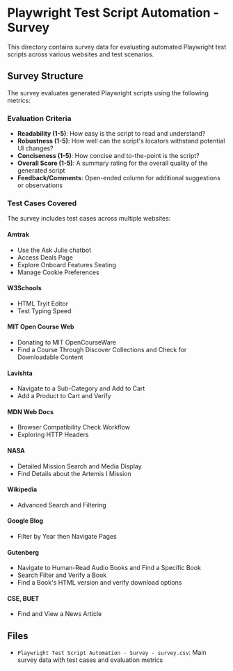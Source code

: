 # Playwright Test Script Automation - Survey

This directory contains survey data for evaluating automated Playwright test scripts across various websites and test scenarios.

## Survey Structure

The survey evaluates generated Playwright scripts using the following metrics:

### Evaluation Criteria

- **Readability (1-5)**: How easy is the script to read and understand?
- **Robustness (1-5)**: How well can the script's locators withstand potential UI changes?
- **Conciseness (1-5)**: How concise and to-the-point is the script?
- **Overall Score (1-5)**: A summary rating for the overall quality of the generated script
- **Feedback/Comments**: Open-ended column for additional suggestions or observations

### Test Cases Covered

The survey includes test cases across multiple websites:

#### Amtrak
- Use the Ask Julie chatbot
- Access Deals Page
- Explore Onboard Features Seating
- Manage Cookie Preferences

#### W3Schools
- HTML Tryit Editor
- Test Typing Speed

#### MIT Open Course Web
- Donating to MIT OpenCourseWare
- Find a Course Through Discover Collections and Check for Downloadable Content

#### Lavishta
- Navigate to a Sub-Category and Add to Cart
- Add a Product to Cart and Verify

#### MDN Web Docs
- Browser Compatibility Check Workflow
- Exploring HTTP Headers

#### NASA
- Detailed Mission Search and Media Display
- Find Details about the Artemis I Mission

#### Wikipedia
- Advanced Search and Filtering

#### Google Blog
- Filter by Year then Navigate Pages

#### Gutenberg
- Navigate to Human-Read Audio Books and Find a Specific Book
- Search Filter and Verify a Book
- Find a Book's HTML version and verify download options

#### CSE, BUET
- Find and View a News Article

## Files

- `Playwright Test Script Automation - Survey - survey.csv`: Main survey data with test cases and evaluation metrics